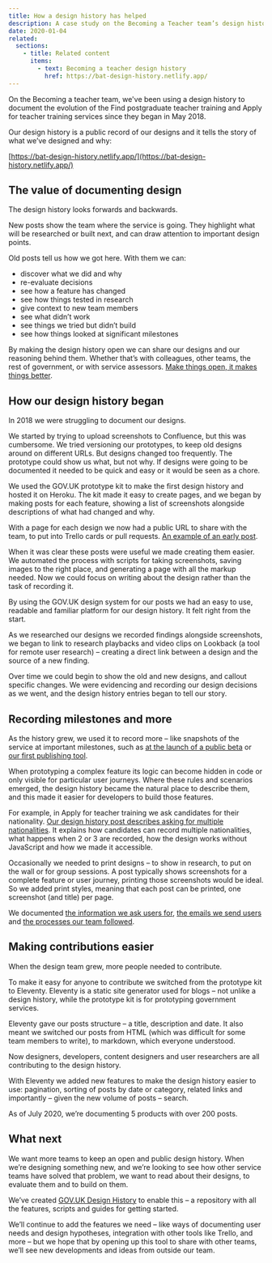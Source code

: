 ```yaml
---
title: How a design history has helped
description: A case study on the Becoming a Teacher team’s design history – how it’s been used and the story behind it.
date: 2020-01-04
related:
  sections:
    - title: Related content
      items:
        - text: Becoming a teacher design history
          href: https://bat-design-history.netlify.app/
---
```


On the Becoming a teacher team, we've been using a design history to document the evolution of the Find postgraduate teacher training and Apply for teacher training services since they began in May 2018.

Our design history is a public record of our designs and it tells the story of what we’ve designed and why:

[https://bat-design-history.netlify.app/](https://bat-design-history.netlify.app/)

## The value of documenting design

The design history looks forwards and backwards.

New posts show the team where the service is going. They highlight what will be researched or built next, and can draw attention to important design points.

Old posts tell us how we got here. With them we can:

* discover what we did and why
* re-evaluate decisions
* see how a feature has changed
* see how things tested in research
* give context to new team members
* see what didn’t work
* see things we tried but didn’t build
* see how things looked at significant milestones

By making the design history open we can share our designs and our reasoning behind them. Whether that’s with colleagues, other teams, the rest of government, or with service assessors. [Make things open, it makes things better](https://www.gov.uk/guidance/government-design-principles#make-things-open-it-makes-things-better).

## How our design history began

In 2018 we were struggling to document our designs.

We started by trying to upload screenshots to Confluence, but this was cumbersome. We tried versioning our prototypes, to keep old designs around on different URLs. But designs changed too frequently. The prototype could show us what, but not why. If designs were going to be documented it needed to be quick and easy or it would be seen as a chore.

We used the GOV.UK prototype kit to make the first design history and hosted it on Heroku. The kit made it easy to create pages, and we began by making posts for each feature, showing a list of screenshots alongside descriptions of what had changed and why.

With a page for each design we now had a public URL to share with the team, to put into Trello cards or pull requests. [An example of an early post](https://bat-design-history.netlify.app/find-teacher-training/private-beta/user-research-apr-12).

When it was clear these posts were useful we made creating them easier. We automated the process with scripts for taking screenshots, saving images to the right place, and generating a page with all the markup needed. Now we could focus on writing about the design rather than the task of recording it.

By using the GOV.UK design system for our posts we had an easy to use, readable and familiar platform for our design history. It felt right from the start.

As we researched our designs we recorded findings alongside screenshots, we began to link to research playbacks and video clips on Lookback (a tool for remote user research) – creating a direct link between a design and the source of a new finding.

Over time we could begin to show the old and new designs, and callout specific changes. We were evidencing and recording our design decisions as we went, and the design history entries began to tell our story.

## Recording milestones and more

As the history grew, we used it to record more – like snapshots of the service at important milestones, such as [at the launch of a public beta](https://bat-design-history.netlify.app/find-teacher-training/live-launch) or [our first publishing tool](https://bat-design-history.netlify.app/publish-teacher-training-courses/check-ucas-data).

When prototyping a complex feature its logic can become hidden in code or only visible for particular user journeys. Where these rules and scenarios emerged, the design history became the natural place to describe them, and this made it easier for developers to build those features.

For example, in Apply for teacher training we ask candidates for their nationality. [Our design history post describes asking for multiple nationalities](https://bat-design-history.netlify.app/apply-for-teacher-training/nationality/). It explains how candidates can record multiple nationalities, what happens when 2 or 3 are recorded, how the design works without JavaScript and how we made it accessible.

Occasionally we needed to print designs – to show in research, to put on the wall or for group sessions. A post typically shows screenshots for a complete feature or user journey, printing those screenshots would be ideal. So we added print styles, meaning that each post can be printed, one screenshot (and title) per page.

We documented [the information we ask users for](http://bat-design-history.netlify.app/apply-for-teacher-training/question-protocol-for-pilot), [the emails we send users](https://bat-design-history.netlify.app/publish-teacher-training-courses/email-new-cycle) and [the processes our team followed](https://bat-design-history.netlify.app/publish-teacher-training-courses/what-we-did-for-rollover).

## Making contributions easier

When the design team grew, more people needed to contribute.

To make it easy for anyone to contribute we switched from the prototype kit to Eleventy. Eleventy is a static site generator used for blogs – not unlike a design history, while the prototype kit is for prototyping government services.

Eleventy gave our posts structure – a title, description and date. It also meant we switched our posts from HTML (which was difficult for some team members to write), to markdown, which everyone understood.

Now designers, developers, content designers and user researchers are all contributing to the design history.

With Eleventy we added new features to make the design history easier to use: pagination, sorting of posts by date or category, related links and importantly – given the new volume of posts – search.

As of July 2020, we’re documenting 5 products with over 200 posts.

## What next

We want more teams to keep an open and public design history. When we’re designing something new, and we’re looking to see how other service teams have solved that problem, we want to read about their designs, to evaluate them and to build on them.

We’ve created [GOV.UK Design History](https://design-history.herokuapp.com/) to enable this – a repository with all the features, scripts and guides for getting started.

We’ll continue to add the features we need – like ways of documenting user needs and design hypotheses, integration with other tools like Trello, and more – but we hope that by opening up this tool to share with other teams, we’ll see new developments and ideas from outside our team.
